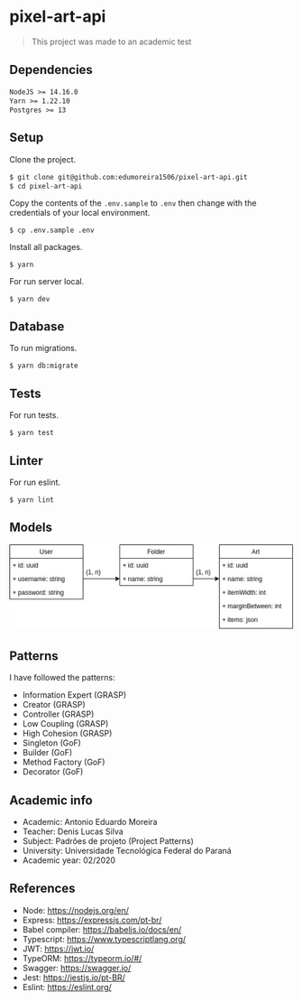 # pixel-art-api

> This project was made to an academic test

## Dependencies

```
NodeJS >= 14.16.0
Yarn >= 1.22.10
Postgres >= 13
```

## Setup

Clone the project.
```console
$ git clone git@github.com:edumoreira1506/pixel-art-api.git
$ cd pixel-art-api
```

Copy the contents of the `.env.sample` to `.env` then change with the credentials of your local environment.

```console
$ cp .env.sample .env
```

Install all packages.
```console
$ yarn
```

For run server local.
```console
$ yarn dev
```

## Database

To run migrations.
```console
$ yarn db:migrate
```

## Tests

For run tests.
```console
$ yarn test
```

## Linter

For run eslint.
```console
$ yarn lint
```

## Models

![Models diagram](/src/docs/model-diagram.jpg?raw=true "Model diagram")

## Patterns

I have followed the patterns:

- Information Expert (GRASP)
- Creator (GRASP)
- Controller (GRASP)
- Low Coupling (GRASP)
- High Cohesion (GRASP)
- Singleton (GoF)
- Builder (GoF)
- Method Factory (GoF)
- Decorator (GoF)

## Academic info

- Academic: Antonio Eduardo Moreira
- Teacher: Denis Lucas Silva
- Subject: Padrões de projeto (Project Patterns)
- University: Universidade Tecnológica Federal do Paraná
- Academic year: 02/2020

## References

- Node: https://nodejs.org/en/
- Express: https://expressjs.com/pt-br/
- Babel compiler: https://babeljs.io/docs/en/
- Typescript: https://www.typescriptlang.org/
- JWT: https://jwt.io/
- TypeORM: https://typeorm.io/#/
- Swagger: https://swagger.io/
- Jest: https://jestjs.io/pt-BR/
- Eslint: https://eslint.org/
